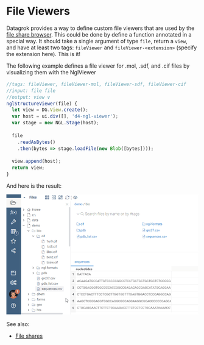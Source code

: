 <!-- TITLE: Develop Custom File Viewers -->

# File Viewers

Datagrok provides a way to define custom file viewers that are used by the 
[file share browser](../../access/file-shares.md).
This could be done by define a function annotated in a special way. It should take a single 
argument of type `file`, return a `view`, and have at least two tags: `fileViewer`
and `fileViewer-<extension>` (specify the extension here). This is it!

The following example defines a file viewer for .mol, .sdf, and .cif files by visualizing them
with the NglViewer

```js
//tags: fileViewer, fileViewer-mol, fileViewer-sdf, fileViewer-cif
//input: file file
//output: view v
nglStructureViewer(file) {
  let view = DG.View.create();
  var host = ui.div([], 'd4-ngl-viewer');
  var stage = new NGL.Stage(host);

  file
    .readAsBytes()
    .then(bytes => stage.loadFile(new Blob([bytes])));

  view.append(host);
  return view;
}

```

And here is the result:

![](../../access/file-shares-file-viewers.gif)

See also:
* [File shares](../../access/file-shares.md)